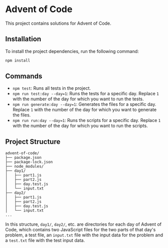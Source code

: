 # Advent of Code

This project contains solutions for Advent of Code.
## Installation

To install the project dependencies, run the following command:

```bash
npm install
```

## Commands

- `npm test`: Runs all tests in the project.
- `npm run test:day --day=1`: Runs the tests for a specific day. Replace `1` with the number of the day for which you want to run the tests.
- `npm run generate:day --day=1`: Generates the files for a specific day. Replace `1` with the number of the day for which you want to generate the files.
- `npm run run:day --day=1`: Runs the scripts for a specific day. Replace `1` with the number of the day for which you want to run the scripts.

## Project Structure
```
advent-of-code/
├── package.json
├── package-lock.json
├── node_modules/
├── day1/
│   ├── part1.js
│   ├── part2.js
│   ├── day.test.js
│   └── input.txt
├── day2/
│   ├── part1.js
│   ├── part2.js
│   ├── day.test.js
│   └── input.txt
...
```

In this structure, `day1/`, `day2/`, etc. are directories for each day of Advent of Code, which contains two JavaScript files for the two parts of that day's problem, a test file, an `input.txt` file with the input data for the problem and a `test.txt` file with the test input data.
